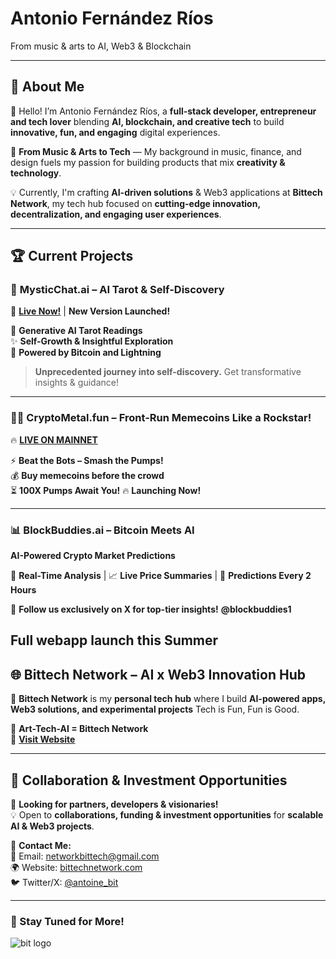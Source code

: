 # Antonio Fernández Ríos  
From music & arts to AI, Web3 & Blockchain  

---

## 🌟 About Me  

👋 Hello! I’m Antonio Fernández Ríos, a **full-stack developer, entrepreneur and tech lover** blending **AI, blockchain, and creative tech** to build **innovative, fun, and engaging** digital experiences.  

🔮 **From Music & Arts to Tech** — My background in music, finance, and design fuels my passion for building products that mix **creativity & technology**.  

💡 Currently, I'm crafting **AI-driven solutions** & Web3 applications at **Bittech Network**, my tech hub focused on **cutting-edge innovation, decentralization, and engaging user experiences**.  

---

## 🏆 Current Projects  

### 🔮 **MysticChat.ai** – AI Tarot & Self-Discovery  
🚀 **[Live Now!](https://www.mystichat.ai/)** | **New Version Launched!**  

🔮 **Generative AI Tarot Readings**  
✨ **Self-Growth & Insightful Exploration**  
🤖 **Powered by Bitcoin and Lightning**  

> **Unprecedented journey into self-discovery.** Get transformative insights & guidance!  

---

### 🏴‍☠️ **CryptoMetal.fun** – **Front-Run Memecoins Like a Rockstar!**  
🔥 **[LIVE ON MAINNET](https://www.cryptometal.fun/)**  

⚡ **Beat the Bots – Smash the Pumps!**  
💰 **Buy memecoins before the crowd**  
⏳ **100X Pumps Await You!**
🔥 **Launching Now!** 

---

### 📊 **BlockBuddies.ai** – **Bitcoin Meets AI**  
**AI-Powered Crypto Market Predictions**  

🔎 **Real-Time Analysis** | 📈 **Live Price Summaries** | 🚀 **Predictions Every 2 Hours**  

📢 **Follow us exclusively on X for top-tier insights!**  **@blockbuddies1**  

Full webapp launch this Summer
---

## 🌐 Bittech Network – AI x Web3 Innovation Hub  

🚀 **Bittech Network** is my **personal tech hub** where I build **AI-powered apps, Web3 solutions, and experimental projects** Tech is Fun, Fun is Good.  

💾 **Art-Tech-AI = Bittech Network**  
🔗 **[Visit Website](https://www.bittechnetwork.com/)**  

---

## 💎 Collaboration & Investment Opportunities  

🤝 **Looking for partners, developers & visionaries!**  
💡 Open to **collaborations, funding & investment opportunities** for **scalable AI & Web3 projects**.  

📩 **Contact Me:**  
📧 Email: [networkbittech@gmail.com](mailto:networkbittech@gmail.com)  
🌍 Website: [bittechnetwork.com](https://www.bittechnetwork.com)  
🐦 Twitter/X: [@antoine_bit](#)   

---

### 🚀 Stay Tuned for More!  

![bit logo](https://github.com/Kukaloka1/Kukaloka1/assets/130247025/a127acb3-5baf-48c3-b9e1-4f5158c8fd2b)  

